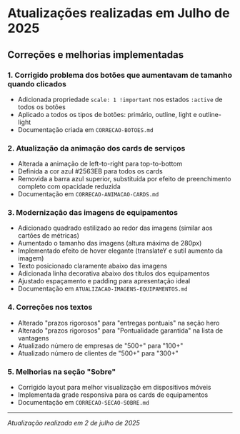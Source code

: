 # Atualizações realizadas em Julho de 2025

## Correções e melhorias implementadas

### 1. Corrigido problema dos botões que aumentavam de tamanho quando clicados
- Adicionada propriedade `scale: 1 !important` nos estados `:active` de todos os botões
- Aplicado a todos os tipos de botões: primário, outline, light e outline-light
- Documentação criada em `CORRECAO-BOTOES.md`

### 2. Atualização da animação dos cards de serviços
- Alterada a animação de left-to-right para top-to-bottom
- Definida a cor azul #2563EB para todos os cards
- Removida a barra azul superior, substituída por efeito de preenchimento completo com opacidade reduzida
- Documentação em `CORRECAO-ANIMACAO-CARDS.md`

### 3. Modernização das imagens de equipamentos
- Adicionado quadrado estilizado ao redor das imagens (similar aos cartões de métricas)
- Aumentado o tamanho das imagens (altura máxima de 280px)
- Implementado efeito de hover elegante (translateY e sutil aumento da imagem)
- Texto posicionado claramente abaixo das imagens
- Adicionada linha decorativa abaixo dos títulos dos equipamentos
- Ajustado espaçamento e padding para apresentação ideal
- Documentação em `ATUALIZACAO-IMAGENS-EQUIPAMENTOS.md`

### 4. Correções nos textos
- Alterado "prazos rigorosos" para "entregas pontuais" na seção hero
- Alterado "prazos rigorosos" para "Pontualidade garantida" na lista de vantagens
- Atualizado número de empresas de "500+" para "100+"
- Atualizado número de clientes de "500+" para "300+"

### 5. Melhorias na seção "Sobre"
- Corrigido layout para melhor visualização em dispositivos móveis
- Implementada grade responsiva para os cards de equipamentos
- Documentação em `CORRECAO-SECAO-SOBRE.md`

---
*Atualização realizada em 2 de julho de 2025*
